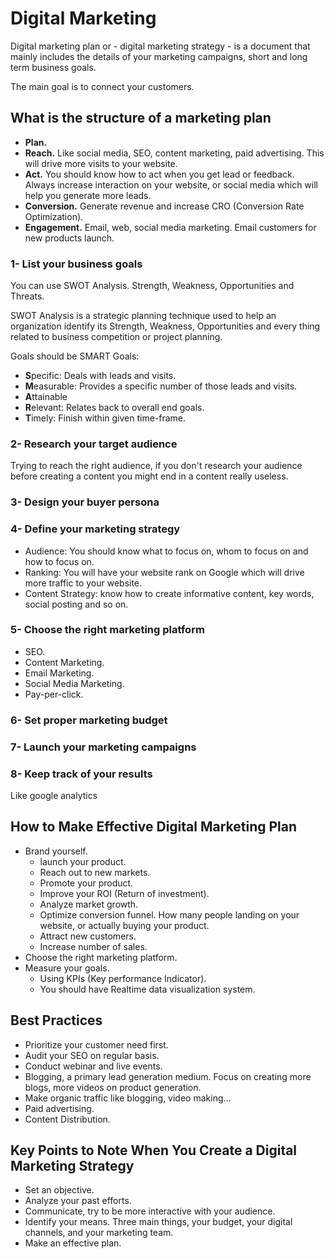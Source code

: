 # Digital Marketing

Digital marketing plan or - digital marketing strategy - is a document that mainly includes the details of your marketing campaigns, short and long term business goals.

The main goal is to connect your customers.

## What is the structure of a marketing plan

* **Plan.**
* **Reach.** Like social media, SEO, content marketing, paid advertising. This will drive more visits to your website.
* **Act.** You should know how to act when you get lead or feedback. Always increase interaction on your website, or social media which will help you generate more leads.
* **Conversion.** Generate revenue and increase CRO (Conversion Rate Optimization).
* **Engagement.** Email, web, social media marketing. Email customers for new products launch.

### 1- List your business goals

You can use SWOT Analysis. Strength, Weakness, Opportunities and Threats.

SWOT Analysis is a strategic planning technique used to help an organization identify its Strength, Weakness, Opportunities and every thing related to business competition or project planning.

Goals should be SMART Goals:

* **S**pecific: Deals with leads and visits.
* **M**easurable: Provides a specific number of those leads and visits.
* **A**ttainable
* **R**elevant: Relates back to overall end goals.
* **T**imely: Finish within given time-frame.

### 2- Research your target audience

Trying to reach the right audience, if you don't research your audience before creating a content you might end in a content really useless.

### 3- Design your buyer persona

### 4- Define your marketing strategy

* Audience: You should know what to focus on, whom to focus on and how to focus on.
* Ranking: You will have your website rank on Google which will drive more traffic to your website.
* Content Strategy: know how to create informative content, key words, social posting and so on.

### 5- Choose the right marketing platform

* SEO.
* Content Marketing.
* Email Marketing.
* Social Media Marketing.
* Pay-per-click.

### 6- Set proper marketing budget

### 7- Launch your marketing campaigns

### 8- Keep track of your results

Like google analytics

## How to Make Effective Digital Marketing Plan

* Brand yourself.
  * launch your product.
  * Reach out to new markets.
  * Promote your product.
  * Improve your ROI (Return of investment).
  * Analyze market growth.
  * Optimize conversion funnel. How many people landing on your website, or actually buying your product.
  * Attract new customers.
  * Increase number of sales.
* Choose the right marketing platform.
* Measure your goals.
  * Using KPIs (Key performance Indicator).
  * You should have Realtime data visualization system.
  
## Best Practices

* Prioritize your customer need first.
* Audit your SEO on regular basis.
* Conduct webinar and live events.
* Blogging, a primary lead generation medium. Focus on creating more blogs, more videos on product generation.
* Make organic traffic like blogging, video making...
* Paid advertising.
* Content Distribution.

## Key Points to Note When You Create a Digital Marketing Strategy

* Set an objective.
* Analyze your past efforts.
* Communicate, try to be more interactive with your audience.
* Identify your means. Three main things, your budget, your digital channels, and your marketing team.
* Make an effective plan.
